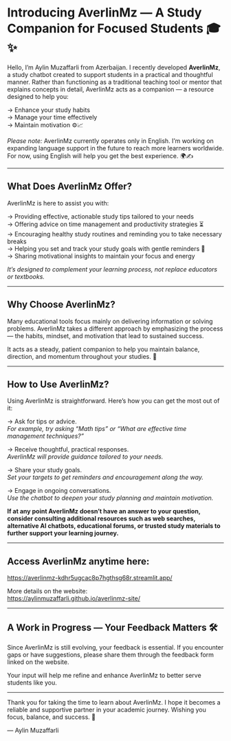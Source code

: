 # Introducing AverlinMz — A Study Companion for Focused Students 🎓✨

Hello, I’m Aylin Muzaffarli from Azerbaijan. I recently developed **AverlinMz**, a study chatbot created to support students in a practical and thoughtful manner. Rather than functioning as a traditional teaching tool or mentor that explains concepts in detail, AverlinMz acts as a companion — a resource designed to help you:

-> Enhance your study habits  
-> Manage your time effectively  
-> Maintain motivation ⚙️📈

*Please note:* AverlinMz currently operates only in English. I’m working on expanding language support in the future to reach more learners worldwide. For now, using English will help you get the best experience. 🌍✍️

---

## What Does AverlinMz Offer?

AverlinMz is here to assist you with:  

-> Providing effective, actionable study tips tailored to your needs  
-> Offering advice on time management and productivity strategies ⏳  
-> Encouraging healthy study routines and reminding you to take necessary breaks  
-> Helping you set and track your study goals with gentle reminders 🎯  
-> Sharing motivational insights to maintain your focus and energy  

*It’s designed to complement your learning process, not replace educators or textbooks.*

---

## Why Choose AverlinMz?

Many educational tools focus mainly on delivering information or solving problems. AverlinMz takes a different approach by emphasizing the process — the habits, mindset, and motivation that lead to sustained success.

It acts as a steady, patient companion to help you maintain balance, direction, and momentum throughout your studies. 🧠

---

## How to Use AverlinMz?

Using AverlinMz is straightforward. Here’s how you can get the most out of it:

-> Ask for tips or advice.  
_For example, try asking “Math tips” or “What are effective time management techniques?”_  

-> Receive thoughtful, practical responses.  
_AverlinMz will provide guidance tailored to your needs._  

-> Share your study goals.  
_Set your targets to get reminders and encouragement along the way._  

-> Engage in ongoing conversations.  
_Use the chatbot to deepen your study planning and maintain motivation._  

**If at any point AverlinMz doesn’t have an answer to your question, consider consulting additional resources such as web searches, alternative AI chatbots, educational forums, or trusted study materials to further support your learning journey.**




---

## Access AverlinMz anytime here:

https://averlinmz-kdhr5ugcac8p7hgthsg68r.streamlit.app/

More details on the website:  
https://aylinmuzaffarli.github.io/averlinmz-site/

---

## A Work in Progress — Your Feedback Matters 🛠️

Since AverlinMz is still evolving, your feedback is essential. If you encounter gaps or have suggestions, please share them through the feedback form linked on the website.

Your input will help me refine and enhance AverlinMz to better serve students like you.

---

Thank you for taking the time to learn about AverlinMz. I hope it becomes a reliable and supportive partner in your academic journey. Wishing you focus, balance, and success. 🚀

— Aylin Muzaffarli
